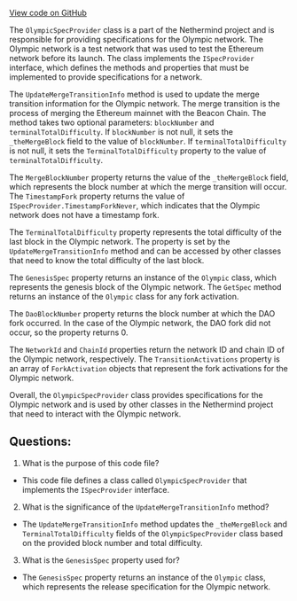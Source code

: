 [View code on GitHub](https://github.com/nethermindeth/nethermind/Nethermind.Specs/OlympicSpecProvider.cs)

The `OlympicSpecProvider` class is a part of the Nethermind project and is responsible for providing specifications for the Olympic network. The Olympic network is a test network that was used to test the Ethereum network before its launch. The class implements the `ISpecProvider` interface, which defines the methods and properties that must be implemented to provide specifications for a network.

The `UpdateMergeTransitionInfo` method is used to update the merge transition information for the Olympic network. The merge transition is the process of merging the Ethereum mainnet with the Beacon Chain. The method takes two optional parameters: `blockNumber` and `terminalTotalDifficulty`. If `blockNumber` is not null, it sets the `_theMergeBlock` field to the value of `blockNumber`. If `terminalTotalDifficulty` is not null, it sets the `TerminalTotalDifficulty` property to the value of `terminalTotalDifficulty`.

The `MergeBlockNumber` property returns the value of the `_theMergeBlock` field, which represents the block number at which the merge transition will occur. The `TimestampFork` property returns the value of `ISpecProvider.TimestampForkNever`, which indicates that the Olympic network does not have a timestamp fork.

The `TerminalTotalDifficulty` property represents the total difficulty of the last block in the Olympic network. The property is set by the `UpdateMergeTransitionInfo` method and can be accessed by other classes that need to know the total difficulty of the last block.

The `GenesisSpec` property returns an instance of the `Olympic` class, which represents the genesis block of the Olympic network. The `GetSpec` method returns an instance of the `Olympic` class for any fork activation.

The `DaoBlockNumber` property returns the block number at which the DAO fork occurred. In the case of the Olympic network, the DAO fork did not occur, so the property returns 0.

The `NetworkId` and `ChainId` properties return the network ID and chain ID of the Olympic network, respectively. The `TransitionActivations` property is an array of `ForkActivation` objects that represent the fork activations for the Olympic network.

Overall, the `OlympicSpecProvider` class provides specifications for the Olympic network and is used by other classes in the Nethermind project that need to interact with the Olympic network.
## Questions: 
 1. What is the purpose of this code file?
- This code file defines a class called `OlympicSpecProvider` that implements the `ISpecProvider` interface.

2. What is the significance of the `UpdateMergeTransitionInfo` method?
- The `UpdateMergeTransitionInfo` method updates the `_theMergeBlock` and `TerminalTotalDifficulty` fields of the `OlympicSpecProvider` class based on the provided block number and total difficulty.

3. What is the `GenesisSpec` property used for?
- The `GenesisSpec` property returns an instance of the `Olympic` class, which represents the release specification for the Olympic network.